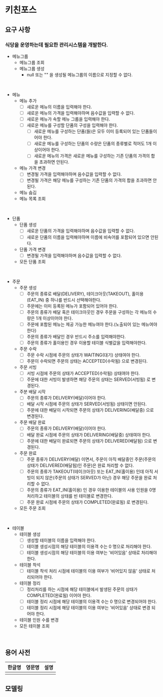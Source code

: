 # 키친포스

## 요구 사항

### 식당을 운영하는데 필요한 관리시스템을 개발한다.

- 메뉴그룹
  - 메뉴그룹 조회
  - 메뉴그룹 생성
    - null 또는 "" 을 생성될 메뉴그룹의 이름으로 지정할 수 없다.

<br>

- 메뉴
  - 메뉴 추가
    - [ ] 새로운 메뉴의 이름을 입력해야 한다.
    - [ ] 새로운 메뉴의 가격을 입력해야하며 음수값을 입력할 수 없다.
    - [ ] 새로운 메뉴가 속할 메뉴 그룹을 입력해야 한다.
    - [ ] 새로운 메뉴를 구성할 단품의 구성을 입력해야 한다.
      - [ ] 새로운 메뉴를 구성하는 단품(들)은 모두 이미 등록되어 있는 단품들이어야 한다.
      - [ ] 새로운 메뉴를 구성하는 단품의 수량은 단품의 종류별로 적어도 1개 이상이어야 한다.
      - [ ] 새로운 메뉴의 가격은 새로운 메뉴를 구성하는 기존 단품의 가격의 합을 초과하면 안된다.
  - 메뉴 가격 변경 
    - [ ] 변경될 가격을 입력해야하며 음수값을 입력할 수 없다.
    - [ ] 변경될 가격은 해당 메뉴를 구성하는 기존 단품의 가격의 합을 초과하면 안된다.
  - 메뉴 숨김
  - 메뉴 목록 조회

<br>

- 단품
    - 단품 생성 
      - [ ] 새로운 단품의 가격을 입력해야하며 음수값을 입력할 수 없다.
      - [ ] 새로운 단품의 이름을 입력해야하며 이름에 비속어를 포함되어 있으면 안된다.
    - 단품 가격 변경
      - [ ] 변경될 가격을 입력해야하며 음수값을 입력할 수 없다.
    - 모든 단품 조회

<br>

- 주문
    - 주문 생성 
      - [ ] 주문의 종류로 배달(DELIVERY), 테이크아웃(TAKEOUT), 홀이용(EAT_IN) 중 하나를 반드시 선택해야한다. 
      - [ ] 주문에는 이미 등록된 메뉴가 포함되어 있어야 한다.
      - [ ] 주문의 종류가 배달 혹은 테이크아웃인 경우 주문을 구성하는 각 메뉴의 수량은 1개 이상이어야 한다.   
      - [ ] 주문에 포함된 메뉴는 제공 가능한 메뉴여야 한다.(노출되어 있는 메뉴여야 한다)
      - [ ] 주문의 종류가 배달인 경우 반드시 주소를 입력해야한다. 
      - [ ] 주문의 종류가 홀이용인 경우 이용할 테이블 식별값을 입력해야한다.
    - 주문 수락
      - [ ] 주문 수락 시점에 주문의 상태가 WAITING(대기) 상태여야 한다.
      - [ ] 주문이 수락되면 주문의 상태는 ACCEPTED(수락됨) 으로 변경된다.
    - 주문 서빙
      - [ ] 서빙 시점에 주문의 상태가 ACCEPTED(수락됨) 상태여야 한다.
      - [ ] 주문에 대한 서빙이 발생하면 해당 주문의 상태는 SERVED(서빙됨) 로 변경된다.
    - 주분 배달 시작
      - [ ] 주문의 종류가 DELIVERY(배달)이어야 한다.
      - [ ] 배달 시작 시점에 주문의 상태가 SERVED(서빙됨) 상태이면 안된다.
      - [ ] 주문에 대한 배달이 시작되면 주문의 상태가 DELIVERING(배달중) 으로 변경된다.
    - 주문 배달 완료
      - [ ] 주문의 종류가 DELIVERY(배달)이어야 한다.
      - [ ] 배달 완료 시점에 주문의 상태가 DELIVERING(배달중) 상태여야 한다.
      - [ ] 주문에 대한 배달이 완료되면 주문의 상태가 DELIVERED(배달됨) 으로 변경된다.
    - 주문 완료
      - [ ] 주문 종류가 DELIVERY(배달) 이면서, 주문이 아직 배달중인 주문(주문의 상태가 DELIVERED(배달됨)인 주문)은 완료 처리할 수 없다.
      - [ ] 주문의 종류가 TAKEOUT(테이크아웃) 또는 EAT_IN(홀이용) 인데 아직 서빙이 되지 않은(주문의 상태가 SERVED가 아닌) 경우 해당 주문을 완료 처리할 수 없다.
      - [ ] 주문의 종류가 EAT_IN(홀이용) 인 경우 이용한 테이블의 사용 인원을 0명 처리하고 테이블의 상태를 빈 테이블로 변경한다.
      - [ ] 주문 완료 시점에 주문의 상태가 COMPLETED(완료됨) 로 변경된다.
    - 모든 주문 조회

<br>

- 테이블
    - 테이블 생성 
      - [ ] 생성할 테이블의 이름을 입력해야 한다.
      - [ ] 테이블 생성시점의 해당 테이블의 이용객 수는 0 명으로 처리해야 한다.
      - [ ] 테이블 생성시점의 해당 테이블의 이용 여부는 '비어있음' 상태로 처리해야 한다.
    - 테이블 착석
      - [ ] 테이블 착석 처리 시점에 테이블의 이용 여부가 '비어있지 않음' 상태로 처리되어야 한다.
    - 테이블 정리
      - [ ] 정리처리를 하는 시점에 해당 테이블에서 발생된 주문의 상태가 COMPLETED(완료됨) 이어야 한다.
      - [ ] 테이블 정리 시점에 해당 테이블의 이용객 수는 0 명으로 변경되어야 한다.
      - [ ] 테이블 정리 시점에 해당 테이블의 이용 여부는 '비어있음' 상태로 변경 되어야 한다.
    - 테이블 인원 수를 변경
    - 모든 테이블 조회

<br>

## 용어 사전

| 한글명 | 영문명 | 설명 |
| --- | --- | --- |
|  |  |  |

## 모델링
